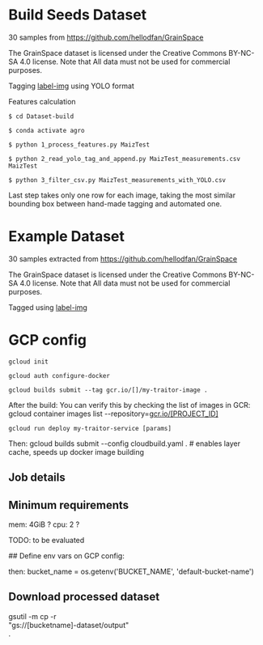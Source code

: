 # Build Seeds Dataset


30 samples from https://github.com/hellodfan/GrainSpace

The GrainSpace dataset is licensed under the Creative Commons BY-NC-SA 4.0 license. Note that All data must not be used for commercial purposes.

Tagging [label-img](https://github.com/HumanSignal/labelImg) using YOLO format

Features calculation

	$ cd Dataset-build

	$ conda activate agro 

	$ python 1_process_features.py MaizTest

	$ python 2_read_yolo_tag_and_append.py MaizTest_measurements.csv MaizTest

	$ python 3_filter_csv.py MaizTest_measurements_with_YOLO.csv 

Last step takes only one row for each image, taking the most similar bounding box between hand-made tagging and automated one.

# Example Dataset

30 samples extracted from
https://github.com/hellodfan/GrainSpace

The GrainSpace dataset is licensed under the Creative Commons BY-NC-SA 4.0 license. Note that All data must not be used for commercial purposes.

Tagged using [label-img](https://github.com/HumanSignal/labelImg)



# GCP config
	gcloud init

	gcloud auth configure-docker

	gcloud builds submit --tag gcr.io/[]/my-traitor-image . 

After the build:
You can verify this by checking the list of images in GCR:
	gcloud container images list --repository=[gcr.io/[PROJECT_ID]](http://gcr.io/%5BPROJECT_ID%5D)


	gcloud run deploy my-traitor-service [params]

Then:
	gcloud builds submit --config cloudbuild.yaml . # enables layer cache, speeds up docker image building


## Job details

## Minimum requirements

mem: 4GiB ?
cpu: 2 ?


TODO: to be evaluated

## Define env vars on GCP config:

then:
	bucket_name = os.getenv('BUCKET_NAME', 'default-bucket-name')



## Download processed dataset
gsutil -m cp -r \
  "gs://[bucketname]-dataset/output" \
  .
